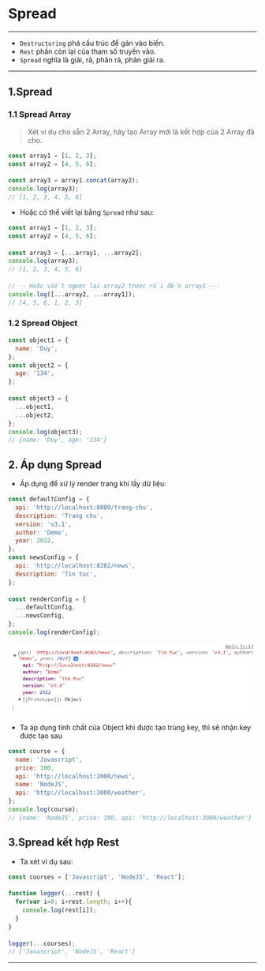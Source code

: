 # Spread

---

- `Destructuring` phá cấu trúc để gán vào biến.
- `Rest` phần còn lại của tham số truyền vào.
- `Spread` nghĩa là giải, rả, phân rả, phân giải ra.

---

## 1.Spread

### 1.1 Spread Array

> Xét ví dụ cho sẵn 2 Array, hãy tạo Array mới là kết hợp của 2 Array đã cho.

```js
const array1 = [1, 2, 3];
const array2 = [4, 5, 6];

const array3 = array1.concat(array2);
console.log(array3);
// [1, 2, 3, 4, 5, 6]
```

- Hoặc có thể viết lại bằng `Spread` như sau:

```js
const array1 = [1, 2, 3];
const array2 = [4, 5, 6];

const array3 = [...array1, ...array2];
console.log(array3);
// [1, 2, 3, 4, 5, 6]

// -- Hoặc viết ngược lại array2 trước rồi đến array1 ---
console.log([...array2, ...array1]);
// [4, 5, 6, 1, 2, 3]
```

### 1.2 Spread Object

```js
const object1 = {
  name: 'Duy',
};
const object2 = {
  age: '134',
};

const object3 = {
  ...object1,
  ...object2,
};
console.log(object3);
// {name: 'Duy', age: '134'}
```

## 2. Áp dụng Spread

- Áp dụng để xử lý render trang khi lấy dữ liệu:

```js
const defaultConfig = {
  api: 'http://localhost:8080/trang-chu',
  description: 'Trang chu',
  version: 'v3.1',
  author: 'Demo',
  year: 2022,
};
const newsConfig = {
  api: 'http://localhost:8282/news',
  description: 'Tin tuc',
};

const renderConfig = {
  ...defaultConfig,
  ...newsConfig,
};
console.log(renderConfig);
```

![Spread Object](Javascript/Javascript-Object/detail/phan06-107/images/001.png 'Spread Object')

- Ta áp dụng tính chất của Object khi được tạo trùng key, thì sẽ nhận key được tạo sau

```js
const course = {
  name: 'Javascript',
  price: 100,
  api: 'http://localhost:2000/news',
  name: 'NodeJS',
  api: 'http://localhost:3000/weather',
};
console.log(course);
// {name: 'NodeJS', price: 100, api: 'http://localhost:3000/weather'}
```

## 3.Spread kết hợp Rest

- Ta xét ví dụ sau:

```js
const courses = ['Javascript', 'NodeJS', 'React'];

function logger(...rest) {
  for(var i=0; i<rest.length; i++){
    console.log(rest[i]);
  }
}

logger(...courses);
// ['Javascript', 'NodeJS', 'React']
```

---
